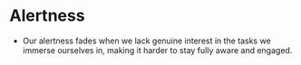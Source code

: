 # Alertness

* Our alertness fades when we lack genuine interest in the tasks we immerse ourselves in, making it harder to stay fully aware and engaged.